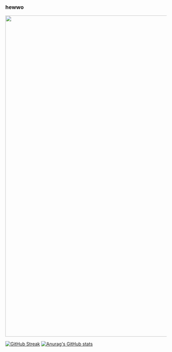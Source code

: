 ### hewwo
<img src="https://c.tenor.com/K9-SqJMNjkEAAAAC/emotional-damage.gif" width="1000"/>

[![GitHub Streak](http://github-readme-streak-stats.herokuapp.com?user=ksxjltze&theme=highcontrast&date_format=M%20j%5B%2C%20Y%5D)](https://git.io/streak-stats)
[![Anurag's GitHub stats](https://github-readme-stats.vercel.app/api?username=ksxjltze&theme=highcontrast)](https://github.com/anuraghazra/github-readme-stats)

<!--
**ksxjltze/ksxjltze** is a ✨ _special_ ✨ repository because its `README.md` (this file) appears on your GitHub profile.

Here are some ideas to get you started:

- 🔭 I’m currently working on ...
- 🌱 I’m currently learning ...
- 👯 I’m looking to collaborate on ...
- 🤔 I’m looking for help with ...
- 💬 Ask me about ...
- 📫 How to reach me: ...
- 😄 Pronouns: ...
- ⚡ Fun fact: ...
-->
